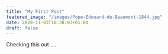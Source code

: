 ```yaml
---
title: "My First Post"
featured_image: "/images/Pope-Edouard-de-Beaumont-1844.jpg"
date: 2020-11-03T10:38:03+01:00
draft: false
---
```

Checking this out ....
